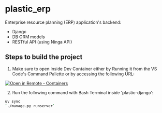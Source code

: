 # plastic_erp

Enterprise resource planning (ERP) application's backend:
- Django 
- DB ORM models
- RESTful API (using Ninga API)

## Steps to build the project

1. Make sure to open inside Dev Container either by Running it from the VS Code's Command Pallette or by accessing the following URL:

[
    ![Open in Remote - Containers](
        https://xebia.com/wp-content/uploads/2023/11/v1.svg    )
](
    https://vscode.dev/redirect?url=vscode://ms-vscode-remote.remote-containers/cloneInVolume?url=https://github.com/provornydan/plastic_erp
)


2. Run the following command with Bash Terminal inside 'plastic-django':
```bash
uv sync
`./manage.py runserver`
```